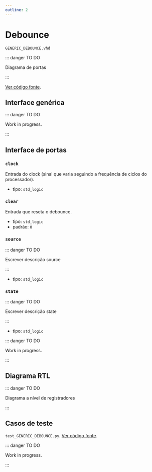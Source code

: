 ```yaml
---
outline: 2
---
```


# Debounce

`GENERIC_DEBOUNCE.vhd`

::: danger TO DO

Diagrama de portas

:::

[Ver código fonte](https://github.com/pfeinsper/24a-CTI-RISCV/blob/main/src/GENERIC_DEBOUNCE.vhd).

## Interface genérica


::: danger TO DO

Work in progress.

:::

## Interface de portas

### `clock`

Entrada do clock (sinal que varia seguindo a frequência de ciclos do processador).

- tipo: `std_logic`

### `clear`

Entrada que reseta o debounce.

- tipo: `std_logic`
- padrão: `0`

### `source`

::: danger TO DO

Escrever descrição source

:::

- tipo: `std_logic`

### `state`

::: danger TO DO

Escrever descrição state

:::

- tipo: `std_logic`

::: danger TO DO

Work in progress.

:::

## Diagrama RTL

::: danger TO DO

Diagrama a nível de registradores

:::

## Casos de teste

`test_GENERIC_DEBOUNCE.py`.
[Ver código fonte](https://github.com/pfeinsper/24a-CTI-RISCV/blob/main/test/test_GENERIC_DEBOUNCE.py).

::: danger TO DO

Work in progress.

:::
